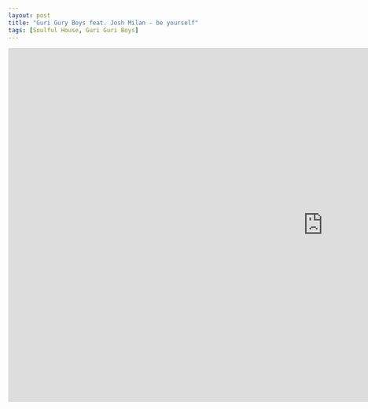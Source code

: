 ```yaml
---
layout: post
title: "Guri Gury Boys feat. Josh Milan - be yourself"
tags: [Soulful House, Guri Guri Boys]
---
```


<div class="embed-responsive embed-responsive-16by9">
    <iframe width="1280" height="720" src="https://www.youtube.com/embed/vLA7oVr8Qmw" frameborder="0" allow="autoplay; encrypted-media" allowfullscreen></iframe>
</div>
